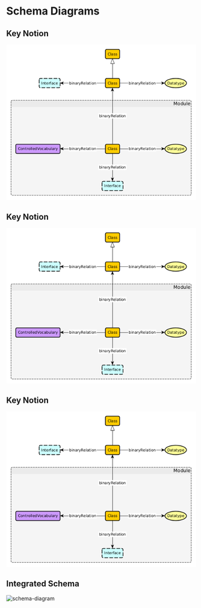# Schema Diagrams

## Key Notion
![schema-diagram](./schema-diagram.png)

## Key Notion
![schema-diagram](./schema-diagram.png)

## Key Notion
![schema-diagram](./schema-diagram.png)

## Integrated Schema
![schema-diagram](path/to/integrated/schema.png)